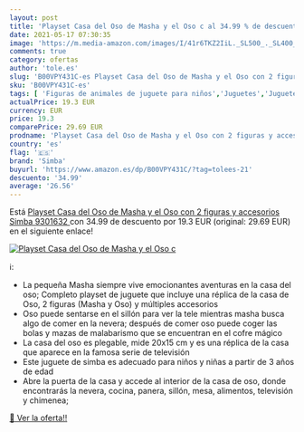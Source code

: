 ```yaml
---
layout: post
title: 'Playset Casa del Oso de Masha y el Oso c al 34.99 % de descuento'
date: 2021-05-17 07:30:35
image: 'https://m.media-amazon.com/images/I/41r6TKZ2IiL._SL500_._SL400_.jpg'
comments: true
category: ofertas
author: 'tole.es'
slug: 'B00VPY431C-es Playset Casa del Oso de Masha y el Oso con 2 figuras y...'
sku: 'B00VPY431C-es'
tags: [ 'Figuras de animales de juguete para niños','Juguetes','Juguetes y juegos','Muñecos y figuras','simba', ]
actualPrice: 19.3 EUR
currency: EUR
price: 19.3
comparePrice: 29.69 EUR
prodname: 'Playset Casa del Oso de Masha y el Oso con 2 figuras y accesorios  Simba 9301632 '
country: 'es'
flag: '🇪🇸'
brand: 'Simba'
buyurl: 'https://www.amazon.es/dp/B00VPY431C/?tag=tolees-21'
descuento: '34.99'
average: '26.56'
---
```


Está [Playset Casa del Oso de Masha y el Oso con 2 figuras y accesorios  Simba 9301632 ](https://www.amazon.es/dp/B00VPY431C/?tag=tolees-21) con 34.99 de descuento por 19.3 EUR (original: 29.69 EUR) en el siguiente enlace!

[![Playset Casa del Oso de Masha y el Oso c](https://m.media-amazon.com/images/I/41r6TKZ2IiL._SL500_._SL400_.jpg)](https://www.amazon.es/dp/B00VPY431C/?tag=tolees-21)

ℹ️:

- La pequeña Masha siempre vive emocionantes aventuras en la casa del oso; Completo playset de juguete que incluye una réplica de la casa de Oso, 2 figuras (Masha y Oso) y múltiples accesorios
- Oso puede sentarse en el sillón para ver la tele mientras masha busca algo de comer en la nevera; después de comer oso puede coger las bolas y mazas de malabarismo que se encuentran en el cofre mágico
- La casa del oso es plegable, mide 20x15 cm y es una réplica de la casa que aparece en la famosa serie de televisión
- Este juguete de simba es adecuado para niños y niñas a partir de 3 años de edad
- Abre la puerta de la casa y accede al interior de la casa de oso, donde encontrarás la nevera, cocina, panera, sillón, mesa, alimentos, televisión y chimenea;

[🛒 Ver la oferta!!](https://www.amazon.es/dp/B00VPY431C/?tag=tolees-21)
